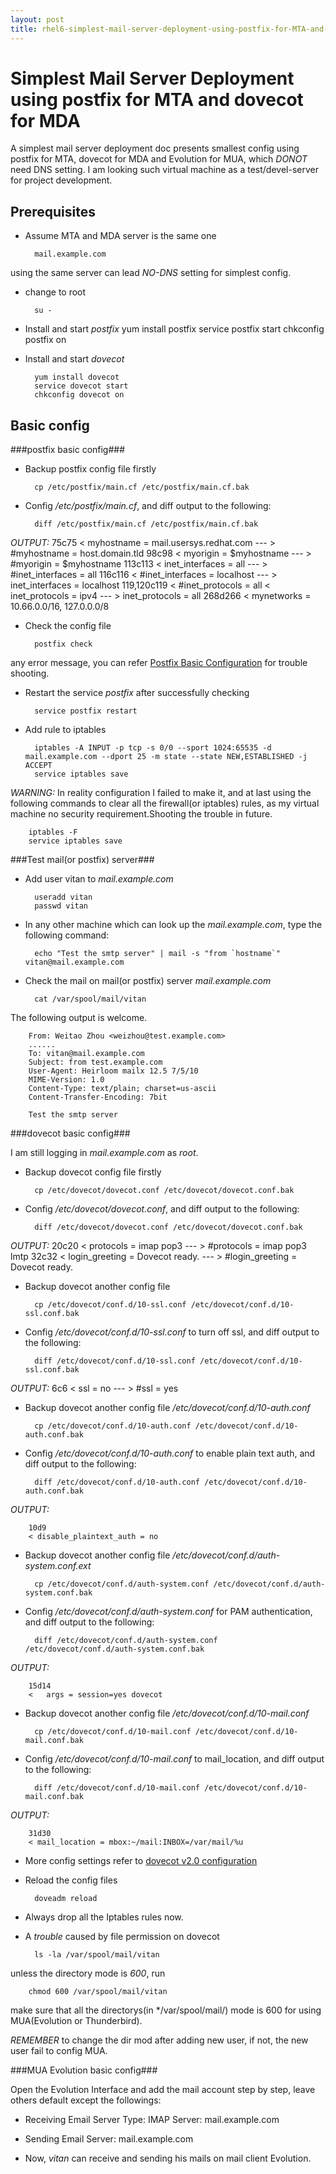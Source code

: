 ```yaml
---
layout: post
title: rhel6-simplest-mail-server-deployment-using-postfix-for-MTA-and-dovecot-for-MDA
---
```


Simplest Mail Server Deployment using postfix for MTA and dovecot for MDA
=========================================================================

A simplest mail server deployment doc presents smallest config using postfix for MTA, dovecot for MDA and Evolution for MUA, which *DONOT* need DNS setting.
I am looking such virtual machine as a test/devel-server for project development.

Prerequisites
-------------

* Assume MTA and MDA server is the same one

        mail.example.com

using the same server can lead *NO-DNS* setting for simplest config.

* change to root

        su -

* Install and start *postfix*
        yum install postfix
        service postfix start
        chkconfig postfix on

* Install and start *dovecot*

        yum install dovecot
        service dovecot start
        chkconfig dovecot on

Basic config
------------

###postfix basic config###

* Backup postfix config file firstly

        cp /etc/postfix/main.cf /etc/postfix/main.cf.bak

* Config */etc/postfix/main.cf*, and diff output to the following:

        diff /etc/postfix/main.cf /etc/postfix/main.cf.bak

*OUTPUT:*
        75c75
        < myhostname = mail.usersys.redhat.com
        ---
        > #myhostname = host.domain.tld
        98c98
        < myorigin = $myhostname
        ---
        > #myorigin = $myhostname
        113c113
        < inet_interfaces = all
        ---
        > #inet_interfaces = all
        116c116
        < #inet_interfaces = localhost
        ---
        > inet_interfaces = localhost
        119,120c119
        < #inet_protocols = all
        < inet_protocols = ipv4
        ---
        > inet_protocols = all
        268d266
        < mynetworks = 10.66.0.0/16, 127.0.0.0/8

* Check the config file

        postfix check

any error message, you can refer [Postfix Basic Configuration](http://www.postfix.org/BASIC_CONFIGURATION_README.html) for trouble shooting.

* Restart the service *postfix* after successfully checking

        service postfix restart

* Add rule to iptables

        iptables -A INPUT -p tcp -s 0/0 --sport 1024:65535 -d mail.example.com --dport 25 -m state --state NEW,ESTABLISHED -j ACCEPT
        service iptables save

*WARNING:* In reality configuration I failed to make it, and at last using the following commands to clear all the firewall(or iptables) rules, as my virtual machine no security requirement.Shooting the trouble in future.

        iptables -F
        service iptables save

###Test mail(or postfix) server###

* Add user vitan to *mail.example.com*

        useradd vitan
        passwd vitan

* In any other machine which can look up the *mail.example.com*, type the following command:

        echo "Test the smtp server" | mail -s "from `hostname`" vitan@mail.example.com

* Check the mail on mail(or postfix) server *mail.example.com*

        cat /var/spool/mail/vitan

The following output is welcome.

        From: Weitao Zhou <weizhou@test.example.com>
        ......
        To: vitan@mail.example.com
        Subject: from test.example.com
        User-Agent: Heirloom mailx 12.5 7/5/10
        MIME-Version: 1.0
        Content-Type: text/plain; charset=us-ascii
        Content-Transfer-Encoding: 7bit

        Test the smtp server

###dovecot basic config###

I am still logging in *mail.example.com* as *root*.

* Backup dovecot config file firstly

        cp /etc/dovecot/dovecot.conf /etc/dovecot/dovecot.conf.bak

* Config */etc/dovecot/dovecot.conf*, and diff output to the following:

        diff /etc/dovecot/dovecot.conf /etc/dovecot/dovecot.conf.bak

*OUTPUT:*
        20c20
        < protocols = imap pop3
        ---
        > #protocols = imap pop3 lmtp
        32c32
        < login_greeting = Dovecot ready.
        ---
        > #login_greeting = Dovecot ready.

* Backup dovecot another config file

        cp /etc/dovecot/conf.d/10-ssl.conf /etc/dovecot/conf.d/10-ssl.conf.bak

* Config */etc/dovecot/conf.d/10-ssl.conf* to turn off ssl, and diff output to the following:

        diff /etc/dovecot/conf.d/10-ssl.conf /etc/dovecot/conf.d/10-ssl.conf.bak

*OUTPUT:*
        6c6
        < ssl = no
        ---
        > #ssl = yes

* Backup dovecot another config file */etc/dovecot/conf.d/10-auth.conf*

        cp /etc/dovecot/conf.d/10-auth.conf /etc/dovecot/conf.d/10-auth.conf.bak

* Config */etc/dovecot/conf.d/10-auth.conf* to enable plain text auth, and diff output to the following:

        diff /etc/dovecot/conf.d/10-auth.conf /etc/dovecot/conf.d/10-auth.conf.bak

*OUTPUT:*

        10d9
        < disable_plaintext_auth = no

* Backup dovecot another config file */etc/dovecot/conf.d/auth-system.conf.ext*

        cp /etc/dovecot/conf.d/auth-system.conf /etc/dovecot/conf.d/auth-system.conf.bak

* Config */etc/dovecot/conf.d/auth-system.conf* for PAM authentication, and diff output to the following:

        diff /etc/dovecot/conf.d/auth-system.conf /etc/dovecot/conf.d/auth-system.conf.bak

*OUTPUT:*

        15d14
        <   args = session=yes dovecot

* Backup dovecot another config file */etc/dovecot/conf.d/10-mail.conf*

        cp /etc/dovecot/conf.d/10-mail.conf /etc/dovecot/conf.d/10-mail.conf.bak

* Config */etc/dovecot/conf.d/10-mail.conf* to mail_location, and diff output to the following:

        diff /etc/dovecot/conf.d/10-mail.conf /etc/dovecot/conf.d/10-mail.conf.bak

*OUTPUT:*

        31d30
        < mail_location = mbox:~/mail:INBOX=/var/mail/%u

* More config settings refer to [dovecot v2.0 configuration](http://wiki2.dovecot.org/FrontPage?action=show#Dovecot_configuration)

* Reload the config files

        doveadm reload

* Always drop all the Iptables rules now.

* A *trouble* caused by file permission on dovecot

        ls -la /var/spool/mail/vitan

unless the directory mode is *600*, run

        chmod 600 /var/spool/mail/vitan

make sure that all the directorys(in */var/spool/mail/) mode is 600 for using MUA(Evolution or Thunderbird).

*REMEMBER* to change the dir mod after adding new user, if not, the new user fail to config MUA.

###MUA Evolution basic config###

Open the Evolution Interface and add the mail account step by step, leave others default except the followings:

* Receiving Email
        Server Type: IMAP
        Server: mail.example.com

* Sending Email
        Server: mail.example.com

* Now, *vitan* can receive and sending his mails on mail client Evolution.
